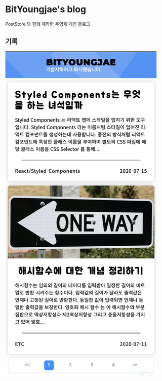 # BitYoungjae's blog

PostStore 와 함께 제작한 주영재 개인 블로그

## 기록

![07-17 스크린샷](./images/screenshot0717.jpg)

